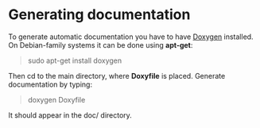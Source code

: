 # Generating documentation

To generate automatic documentation you have to have [Doxygen](http://www.stack.nl/~dimitri/doxygen/) installed.
On Debian-family systems it can be done using **apt-get**:
>sudo apt-get install doxygen

Then cd to the main directory, where **Doxyfile** is placed. Generate documentation by typing:
>doxygen Doxyfile

It should appear in the doc/ directory.
